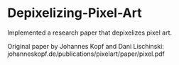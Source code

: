 # Depixelizing-Pixel-Art
Implemented a research paper that depixelizes pixel art.

Original paper by Johannes Kopf and Dani Lischinski: johanneskopf.de/publications/pixelart/paper/pixel.pdf 
